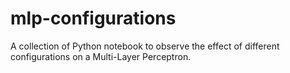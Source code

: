 # mlp-configurations
A collection of Python notebook to observe the effect of different configurations on a Multi-Layer Perceptron.
